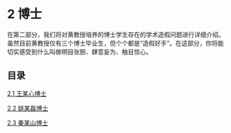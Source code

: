 # 2   博士

在第二部分，我们将对黄教授培养的博士学生存在的学术造假问题进行详细介绍。虽然目前黄教授仅有三个博士毕业生，但个个都是“造假好手”。在这部分，你将能切实感受到什么叫做明目张胆、肆意妄为、触目惊心。

## 目录
[2.1 王某心博士](2.1%20王某心博士)

[2.2 姚某磊博士](2.2%20姚某磊博士)

[2.3 秦某山博士](2.3%20秦某山博士)

